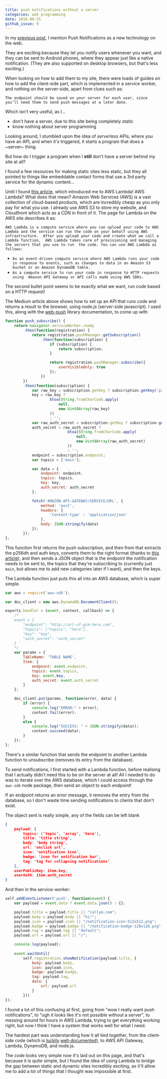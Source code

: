 ```yaml
---
title: push notifications without a server
categories: web programming
date: 2016-09-25
github_issue: 9
---
```

In my 
[previous post](/blog/rebuilding-callym-com/#new-technology),
I mention Push Notifications as a new technology on the web. 

They are exciting because they let you notify users whenever you want,
and they can be sent to Android phones, where they appear just like 
a native notification. 
(They are also supported on desktop browsers, but that's less exciting.)

When looking on how to add them to my site, there were loads of guides
on how to add the client-side part, which is implemented in a service worker,
and nothing on the server-side, apart from clues such as:

`The endpoint should be saved on your server for each user,
since you’ll need them to send push messages at a later date.`

Which isn't very useful, as I...
* don't have a server, due to this site being completely static
* know nothing about server programming

Looking around, I stumbled upon the idea of *serverless* APIs,
where you have an API, and when it's triggered, it starts a program 
that does a ~server~ thing.

But how do I trigger a program when I **still** don't have a server 
behind my site at all?

I found a few resources for making static sites less static, 
but they all pointed to things like embeddable contact forms 
that use a 3rd party service for the dynamic content...

Until I found
[this article](https://medium.com/@john.titus/moving-a-simple-api-to-amazon-s-api-gateway-680d025e0921),
which introduced me to AWS Lambda!
AWS Lambda? What does that mean?
Amazon Web Services (AWS) is a vast collection of cloud-based products, 
which are incredibly cheap as you only pay for what you use.
I already use AWS S3 to store my website,
and Cloudfront which acts as a CDN in front of it.
The page for Lambda on the AWS site describes it as:

`AWS Lambda is a compute service where you can upload your code to AWS Lambda and the
service can run the code on your behalf using AWS infrastructure. 
After you upload your code and create what we call a Lambda function, 
AWS Lambda takes care of provisioning and managing the servers that you use to run 
the code. You can use AWS Lambda as follows:`
* `As an event-driven compute service where AWS Lambda runs your code in response
to events, such as changes to data in an Amazon S3 bucket or an Amazon DynamoDB table.`
* `As a compute service to run your code in response to HTTP requests using 
Amazon API Gateway or API calls made using AWS SDKs.`

The second bullet point seems to be exactly what we want, 
run code based on a HTTP request!

The Medium article above shows how to set up an API that runs code 
and returns a result to the browser, using node.js (server-side javascript).
I used this, along with the [web-push](https://github.com/web-push-libs/web-push)
library documentation, to come up with

```javascript
function push_subscribe() {
	return navigator.serviceWorker.ready
		.then(function(registration) {
			return registration.pushManager.getSubscription()
				.then(function(subscription) {
					if (subscription) {
						return subscription;
					}

					return registration.pushManager.subscribe({
						userVisibleOnly: true
					});
				})
		})
		.then(function(subscription) {
			var raw_key = subscription.getKey ? subscription.getKey('p256dh') : '';
			key = raw_key ?
					btoa(String.fromCharCode.apply(
						null,
						new Uint8Array(raw_key)
					))
					: '';
			var raw_auth_secret = subscription.getKey ? subscription.getKey('auth') : '';
			auth_secret = raw_auth_secret ?
							btoa(String.fromCharCode.apply(
								null,
								new Uint8Array(raw_auth_secret)
							))
							: '';
			endpoint = subscription.endpoint;
			var topics = ['main'];

			var data = {
				endpoint: endpoint,
				topics: topics,
				key: key,
				auth_secret: auth_secret
			};

			fetch('AMAZON-API-GATEWAY/SERVICE/URL', {
				method: 'post',
				headers: {
					'Content-type' : 'application/json'
				},
				body: JSON.stringify(data)
			});
		});
};
```

This function first returns the push subscription, and then from that 
extracts the p256dh and auth keys, converts them to the right format 
(thanks to [this article](https://serviceworke.rs/push-payload_index_doc.html)),
and then sends a JSON object that is the 
endpoint the notification needs to be sent to,
the topics that they're subscribing to
(currently just `main`, but allows me to add new categories later if I want),
and then the keys.

The Lambda function just puts this all into an AWS database,
which is super simple.

```javascript 
var aws = require('aws-sdk');

var doc_client = new aws.DynamoDB.DocumentClient();

exports.handler = (event, context, callback) => {
	/*
	event = {
		"endpoint": "http://url-of-gcm-here.com",
		"topics": ["topics", "here"],
		"key": "key",
		"auth_secret": "auth_secret"
	}
	*/
	var params = {
		TableName: 'TABLE NAME',
		Item: {
			endpoint: event.endpoint,
			topics: event.topics,
			key: event.key,
			auth_secret: event.auth_secret
		}
	};

	doc_client.put(params, function(error, data) {
		if (error) {
			console.log("ERROR:" + error);
			context.fail(error);
		}
		else {
			console.log("SUCCESS: " + JSON.stringify(data));
			context.succeed(data);
		}
	});
};
```

There's a similar function that sends the endpoint to another Lambda function 
to unsubscribe (removes its entry from the database).

To send notifications, I first started with a Lambda function, before realising
that I actually didn't need this to be on the server at all!
All I needed to do was to iterate over the AWS database, which I could 
access through the `aws-sdk` node package, 
then send an object to each endpoint!

If an endpoint returns an error message, it removes the entry from the database,
so I don't waste time sending notifications to clients that don't exist.

The object sent is really simple, any of the fields can be left blank

```json
{
	payload: {
		topics: ['topic', 'array', 'here'],
		title: 'title string',
		body: 'body string',
		url: 'onclick url',
		icon: 'notification icon',
		badge: 'icon for notification bar',
		tag: 'tag for collapsing notifications'
	},
	userPublicKey: item.key,
	userAuth: item.auth_secret 
}
```

And then in the service-worker:

```javascript
self.addEventListener('push', function(event) {
	var payload = event.data ? event.data.json() : {};

	payload.title = payload.title || "callym.com";
	payload.body = payload.body || "hi!";
	payload.icon = payload.icon || "/notification-icon-512x512.png";
	payload.badge = payload.badge || "/notification-badge-128x128.png";
	payload.tag = payload.tag || "default";
	payload.url = payload.url || "/";

	console.log(payload);
	
	event.waitUntil(
		self.registration.showNotification(payload.title, {
			body: payload.body,
			icon: payload.icon,
			badge: payload.badge,
			tag: payload.tag,
			data: {
				url: payload.url
			}
		}))
});
```

I found a lot of this confusing at first, going from 
"wow I really want push notifications", to 
"ugh it looks like it's not possible without a server", to
messing around for hours in AWS Lambda, trying to get everything working right,
but now I think I have a system that works well for what I need.

The hardest part was understanding how it all tied together,
from the client-side code
(which is [luckily](https://developers.google.com/web/fundamentals/getting-started/push-notifications/)
[well-documented](https://serviceworke.rs/push-simple.html)),
to AWS API Gateway, Lambda, DynamoDB, and node.js.

The code looks very simple now it's laid out on this page,
and that's because it is quite simple, 
but I found the idea of using Lambda to bridge the gap between 
static and dynamic sites incredibly exciting, as it'll 
allow me to add a lot of things that I thought was impossible at first.